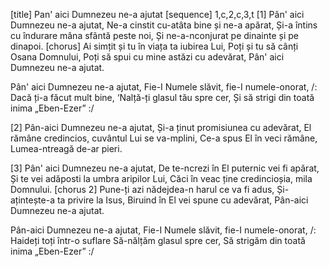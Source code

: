 [title] Pan' aici Dumnezeu ne-a ajutat
[sequence] 1,c,2,c,3,t
[1]
Pân' aici Dumnezeu ne-a ajutat,
Ne-a cinstit cu-atâta bine și ne-a apărat,
Și-a întins cu îndurare mâna sfântă peste noi,
Și ne-a-nconjurat pe dinainte și pe dinapoi.
[chorus]
Ai simțit și tu în viața ta iubirea Lui,
Poți și tu să cânți Osana Domnului,
Poți să spui cu mine astăzi cu adevărat,
Pân' aici Dumnezeu ne-a ajutat.

Pân' aici Dumnezeu ne-a ajutat,
Fie-I Numele slăvit, fie-I numele-onorat,
/: Dacă ți-a făcut mult bine,
‘Nalță-ți glasul tău spre cer,
Și să strigi din toată inima „Eben-Ezer” :/

[2]
Pân-aici Dumnezeu ne-a ajutat,
Și-a ținut promisiunea cu adevărat,
El rămâne credincios, cuvântul Lui se va-mplini,
Ce-a spus El în veci rămâne,
Lumea-ntreagă de-ar pieri.

[3]
Pân' aici Dumnezeu ne-a ajutat,
De te-ncrezi în El puternic vei fi apărat,
Și te vei adăposti la umbra aripilor Lui,
Căci în veac ține credincioșia, mila Domnului.
[chorus 2]
Pune-ți azi nădejdea-n harul ce va fi adus,
Și-ațintește-a ta privire la Isus,
Biruind în El vei spune cu adevărat,
Pân-aici Dumnezeu ne-a ajutat.

Pân-aici Dumnezeu ne-a ajutat,
Fie-I Numele slăvit, fie-I numele-onorat,
/: Haideți toți într-o suflare
Să-nălțăm glasul spre cer,
Să strigăm din toată inima „Eben-Ezer” :/

